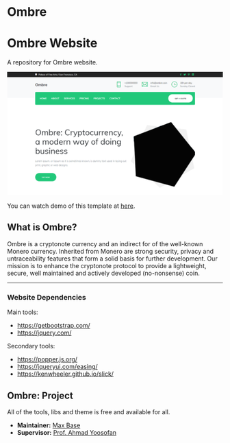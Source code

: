 # Ombre

# Ombre Website

A repository for Ombre website.

![Ombre cryptonote currency website](screenshot1.png)

You can watch demo of this template at [here](https://basemax.github.io/OmbreWebV1/).

## What is Ombre?

Ombre is a cryptonote currency and an indirect for of the well-known Monero currency. Inherited from Monero are strong security, privacy and untraceability features that form a solid basis for further development. Our mission is to enhance the cryptonote protocol to provide a lightweight, secure, well maintained and actively developed (no-nonsense) coin.

-----------

### Website Dependencies

Main tools: 

- https://getbootstrap.com/
- https://jquery.com/


Secondary tools:
- https://popper.js.org/
- https://jqueryui.com/easing/
- https://kenwheeler.github.io/slick/

## Ombre: Project

All of the tools, libs and theme is free and available for all.

- **Maintainer:** [Max Base](https://github.com/BaseMax)
- **Supervisor:** [Prof. Ahmad Yoosofan](https://github.com/Yoosofan)
